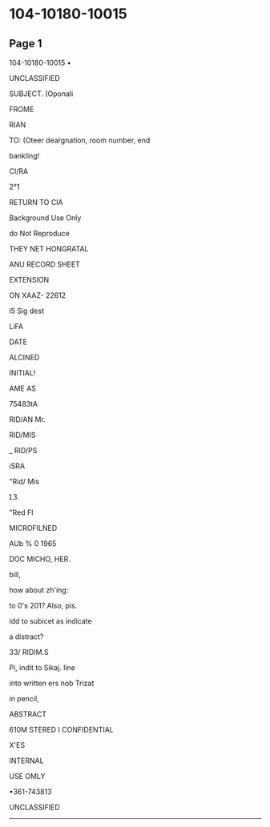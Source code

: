 # 104-10180-10015

## Page 1

104-10180-10015 •

UNCLASSIFIED

SUBJECT. (Oponali

FROME

RIAN

TO: (Oteer deargnation, room number, end

bankling!

CI/RA

2°1

RETURN TO CIA

Background Use Only

do Not Reproduce

THEY NET HONGRATAL

ANU RECORD SHEET

EXTENSION

ON XAAZ- 22612

l5 Sig dest

LiFA

DATE

ALCINED

INITIAL!

AME AS

75483tA

RID/AN Mr.

RID/MIS

_ RID/PS

iSRA

"Rid/ Mis

13.

"Red FI

MICROFILNED

AUb % 0 1965

DOC MICHO, HER.

bill,

how about zh'ing:

to 0's 201? Also, pis.

idd to subicet as indicate

a distract?

33/ RIDIM.S

Pi, indit to Sikaj. line

into written ers nob Trizat

in pencil,

ABSTRACT

610M STERED I CONFIDENTIAL

X'ES

INTERNAL

USE OMLY

•361-743813

UNCLASSIFIED

---

